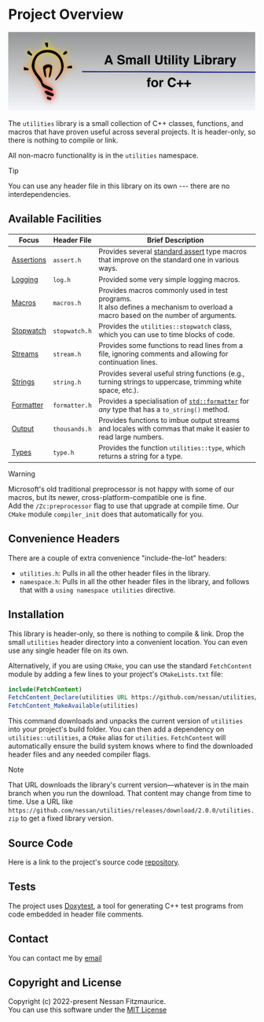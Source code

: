 # Project Overview

<p align="center"><img src="logo.svg"></p>

The `utilities` library is a small collection of C++ classes, functions, and macros that have proven useful across several projects.
It is header-only, so there is nothing to compile or link.

All non-macro functionality is in the `utilities` namespace.

> [!TIP]
> You can use any header file in this library on its own --- there are no interdependencies.

## Available Facilities

| Focus        | Header File   | Brief Description                                                                                                                      |
| ------------ | ------------- | -------------------------------------------------------------------------------------------------------------------------------------- |
| [Assertions] | `assert.h`    | Provides several [standard assert] type macros that improve on the standard one in various ways.                                       |
| [Logging]    | `log.h`       | Provided some very simple logging macros.                                                                                              |
| [Macros]     | `macros.h`    | Provides macros commonly used in test programs. <br> It also defines a mechanism to overload a macro based on the number of arguments. |
| [Stopwatch]  | `stopwatch.h` | Provides the `utilities::stopwatch` class, which you can use to time blocks of code.                                                   |
| [Streams]    | `stream.h`    | Provides some functions to read lines from a file, ignoring comments and allowing for continuation lines.                              |
| [Strings]    | `string.h`    | Provides several useful string functions (e.g., turning strings to uppercase, trimming white space, etc.).                             |
| [Formatter]  | `formatter.h` | Provides a specialisation of [`std::formatter`] for _any_ type that has a `to_string()` method.                                        |
| [Output]     | `thousands.h` | Provides functions to imbue output streams and locales with commas that make it easier to read large numbers.                          |
| [Types]      | `type.h`      | Provides the function `utilities::type`, which returns a string for a type.                                                            |

> [!WARNING]
> Microsoft's old traditional preprocessor is not happy with some of our macros, but its newer, cross-platform-compatible one is fine. <br>
> Add the `/Zc:preprocessor` flag to use that upgrade at compile time.
> Our `CMake` module `compiler_init` does that automatically for you.

## Convenience Headers

There are a couple of extra convenience "include-the-lot" headers:

-   `utilities.h`: Pulls in all the other header files in the library.
-   `namespace.h`: Pulls in all the other header files in the library, and follows that with a `using namespace utilities` directive.

## Installation

This library is header-only, so there is nothing to compile & link.
Drop the small `utilities` header directory into a convenient location.
You can even use any single header file on its own.

Alternatively, if you are using `CMake`, you can use the standard `FetchContent` module by adding a few lines to your project's `CMakeLists.txt` file:

```cmake
include(FetchContent)
FetchContent_Declare(utilities URL https://github.com/nessan/utilities/releases/download/current/utilities.zip)
FetchContent_MakeAvailable(utilities)
```

This command downloads and unpacks the current version of `utilities` into your project's build folder.
You can then add a dependency on `utilities::utilities`, a `CMake` alias for `utilities`.
`FetchContent` will automatically ensure the build system knows where to find the downloaded header files and any needed compiler flags.

> [!NOTE]
> That URL downloads the library's current version—whatever is in the main branch when you run the download.
> That content may change from time to time.
> Use a URL like `https://github.com/nessan/utilities/releases/download/2.0.0/utilities.zip` to get a fixed library version.

## Source Code

Here is a link to the project's source code [repository].

## Tests

The project uses [Doxytest], a tool for generating C++ test programs from code embedded in header file comments.

## Contact

You can contact me by [email]

## Copyright and License

Copyright (c) 2022-present Nessan Fitzmaurice. <br>
You can use this software under the [MIT License]

<!-- Reference Links -->

[MIT License]: https://opensource.org/license/mit
[Doxytest]: https://nessan.github.io/doxytest/
[repository]: https://github.com/nessan/utilities
[email]: mailto:nzznfitz+gh@icloud.com
[`std::formatter`]: https://en.cppreference.com/w/cpp/utility/format/formatter
[standard assert]: https://en.cppreference.com/w/cpp/error/assert.html
[Assertions]: Assertions.md
[Formatter]: Formatter.md
[Logging]: Logging.md
[Macros]: Macros.md
[Output]: PrettyPrinting.md
[Stopwatch]: Stopwatch.md
[Streams]: StreamFunctions.md
[Strings]: StringFunctions.md
[Types]: TypeStrings.md
